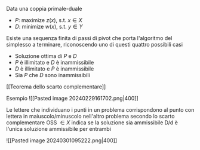 Data una coppia primale-duale
- $P$: maximize $z(x)$, s.t. $x \in X$
- $D$: minimize $w(x)$, s.t. $y \in Y$

Esiste una sequenza finita di passi di pivot che porta l'algoritmo del simplesso a terminare, riconoscendo uno di questi quattro possibili casi
- Soluzione ottima di $P$ e $D$
- $P$ è illimitato e $D$ è inammissibile
- $D$ è illimitato e $P$ è inammissibile
- Sia $P$ che $D$ sono inammissibili

[[Teorema dello scarto complementare]]

Esempio
![[Pasted image 20240229161702.png|400]]

Le lettere che individuano i punti in un problema corrispondono al punto con lettera in maiuscolo/minuscolo nell'altro problema secondo lo scarto complementare
OSS $\in X$ indica se la soluzione sia ammissibile
D/d è l'unica soluzione ammissibile per entrambi

![[Pasted image 20240301095222.png|400]]

